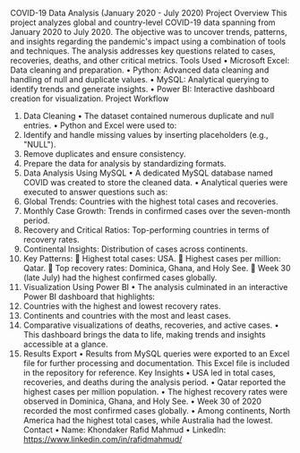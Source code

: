 COVID-19 Data Analysis (January 2020 - July 2020)
Project Overview
This project analyzes global and country-level COVID-19 data spanning from January 2020 to July 2020. The objective was to uncover trends, patterns, and insights regarding the pandemic's impact using a combination of tools and techniques. The analysis addresses key questions related to cases, recoveries, deaths, and other critical metrics.
Tools Used
•	Microsoft Excel: Data cleaning and preparation.
•	Python: Advanced data cleaning and handling of null and duplicate values.
•	MySQL: Analytical querying to identify trends and generate insights.
•	Power BI: Interactive dashboard creation for visualization.
Project Workflow
1. Data Cleaning
•	The dataset contained numerous duplicate and null entries.
•	Python and Excel were used to:
1.	Identify and handle missing values by inserting placeholders (e.g., "NULL").
2.	Remove duplicates and ensure consistency.
3.	Prepare the data for analysis by standardizing formats.
2. Data Analysis Using MySQL
•	A dedicated MySQL database named COVID was created to store the cleaned data.
•	Analytical queries were executed to answer questions such as:
1.	Global Trends: Countries with the highest total cases and recoveries.
2.	Monthly Case Growth: Trends in confirmed cases over the seven-month period.
3.	Recovery and Critical Ratios: Top-performing countries in terms of recovery rates.
4.	Continental Insights: Distribution of cases across continents.
5.	Key Patterns:
	Highest total cases: USA.
	Highest cases per million: Qatar.
	Top recovery rates: Dominica, Ghana, and Holy See.
	Week 30 (late July) had the highest confirmed cases globally.
3. Visualization Using Power BI
•	The analysis culminated in an interactive Power BI dashboard that highlights:
1.	Countries with the highest and lowest recovery rates.
2.	Continents and countries with the most and least cases.
3.	Comparative visualizations of deaths, recoveries, and active cases.
•	This dashboard brings the data to life, making trends and insights accessible at a glance.
4. Results Export
•	Results from MySQL queries were exported to an Excel file for further processing and documentation. This Excel file is included in the repository for reference.
Key Insights
•	USA led in total cases, recoveries, and deaths during the analysis period.
•	Qatar reported the highest cases per million population.
•	The highest recovery rates were observed in Dominica, Ghana, and Holy See.
•	Week 30 of 2020 recorded the most confirmed cases globally.
•	Among continents, North America had the highest total cases, while Australia had the lowest.
Contact
•	Name: Khondaker Rafid Mahmud
•	LinkedIn: https://www.linkedin.com/in/rafidmahmud/

